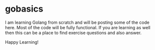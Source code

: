 # gobasics

I am learning Golang from scratch and will be posting some of the code here. Most of the code will be fully functional. If you are learning as well then this can be a place to find exercise questions and also answer.

Happy Learning!

